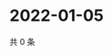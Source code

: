# 2022-01-05

共 0 条

<!-- BEGIN WEIBO -->
<!-- 最后更新时间 Wed Jan 05 2022 02:10:48 GMT+0800 (China Standard Time) -->

<!-- END WEIBO -->

